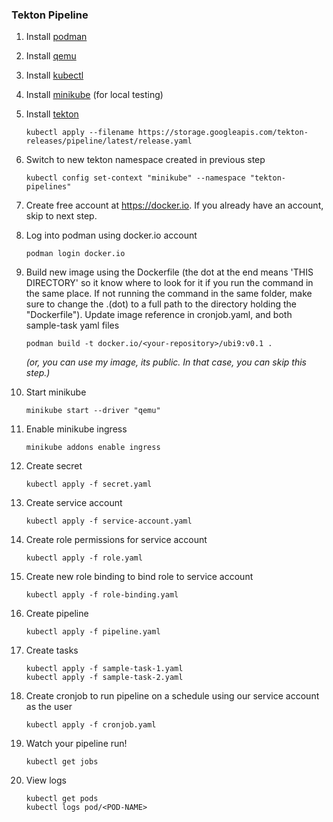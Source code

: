 ### Tekton Pipeline

1. Install [podman](https://podman.io/docs/installation)

1. Install [qemu](https://www.qemu.org/download)

1. Install [kubectl](https://kubernetes.io/docs/tasks/tools)

1. Install [minikube](https://minikube.sigs.k8s.io/docs/start/) (for local testing)

1. Install [tekton](https://tekton.dev/docs/installation/pipelines)
    ```
    kubectl apply --filename https://storage.googleapis.com/tekton-releases/pipeline/latest/release.yaml
    ```

1. Switch to new tekton namespace created in previous step
    ```
    kubectl config set-context "minikube" --namespace "tekton-pipelines"
    ```

1. Create free account at https://docker.io. If you already have an account, skip to next step.

1. Log into podman using docker.io account
    ```
    podman login docker.io
    ```

1. Build new image using the Dockerfile (the dot at the end means 'THIS DIRECTORY' so it know where to look for it if you run the command in the same place.  If not running the command in the same folder, make sure to change the .(dot) to a full path to the directory holding the "Dockerfile").  Update image reference in cronjob.yaml, and both sample-task yaml files
    ```
    podman build -t docker.io/<your-repository>/ubi9:v0.1 .
    ```
    *(or, you can use my image, its public. In that case, you can skip this step.)*

1. Start minikube
    ```
    minikube start --driver "qemu"
    ```

1. Enable minikube ingress
    ```
    minikube addons enable ingress
    ```

1. Create secret
    ```
    kubectl apply -f secret.yaml
    ```

1. Create service account 
    ```
    kubectl apply -f service-account.yaml
    ```

1. Create role permissions for service account
    ```
    kubectl apply -f role.yaml
    ```

1. Create new role binding to bind role to service account
    ```
    kubectl apply -f role-binding.yaml
    ```

1. Create pipeline
    ```
    kubectl apply -f pipeline.yaml
    ```

1. Create tasks
    ```
    kubectl apply -f sample-task-1.yaml
    kubectl apply -f sample-task-2.yaml
    ```

1. Create cronjob to run pipeline on a schedule using our service account as the user
    ```
    kubectl apply -f cronjob.yaml
    ```

1. Watch your pipeline run!
    ```
    kubectl get jobs
    ```

1. View logs
    ```
    kubectl get pods
    kubectl logs pod/<POD-NAME>
    ```